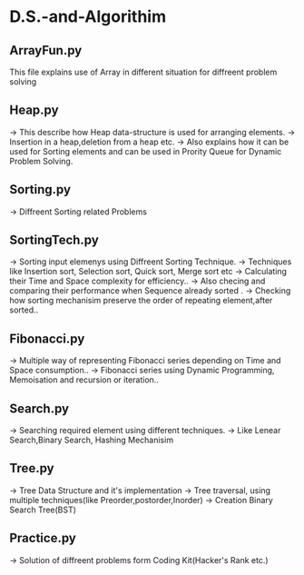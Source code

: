 # D.S.-and-Algorithim

ArrayFun.py
---------
This file explains use of Array in different situation for diffreent problem solving

Heap.py
--------
-> This describe how Heap data-structure is used for arranging elements.
-> Insertion in a heap,deletion from a heap etc.
-> Also explains how it can be used for Sorting elements and can be used in Prority Queue for Dynamic Problem Solving.

Sorting.py
----------
-> Diffreent Sorting related Problems

SortingTech.py
--------------
-> Sorting input elemenys using Diffreent Sorting Technique.
-> Techniques like Insertion sort, Selection sort, Quick sort, Merge sort etc
-> Calculating their  Time and Space complexity for efficiency..
-> Also checing and comparing their performance when Sequence already sorted .
-> Checking how sorting mechanisim preserve the order of repeating element,after sorted..

Fibonacci.py
-------------
-> Multiple way of representing Fibonacci series depending on Time and Space consumption..
-> Fibonacci series using Dynamic Programming, Memoisation and recursion or iteration..

Search.py
----------
-> Searching required element using different techniques.
-> Like Lenear Search,Binary Search, Hashing Mechanisim

Tree.py
-------
-> Tree Data Structure and it's implementation
-> Tree  traversal, using multiple techniques(like Preorder,postorder,Inorder) 
-> Creation Binary Search Tree(BST) 

Practice.py
-----------
-> Solution of diffreent problems form Coding Kit(Hacker's Rank  etc.)
